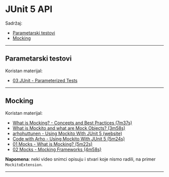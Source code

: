 # JUnit 5 API

Sadržaj:
- [Parametarski testovi](#parametarski-testovi)
- [Mocking](#mocking)

---

## Parametarski testovi

Koristan materijal:
- [03 JUnit - Parameterized Tests][param - cse]

---

## Mocking

Koristan materijal:
- [What is Mocking? - Concepts and Best Practices (7m37s)][mock - intro - paganini]
- [What is Mockito and what are Mock Objects? (3m58s)][mock - intro - java easily]
- [arhohuttunen - Using Mockito With JUnit 5 (website)][mock - mockito]
- [Code with Arho - Using Mockito With JUnit 5 (5m24s)][mock - mockito - arho]
- [01 Mocks - What is Mocking? (5m22s)][mock - cse - 1]
- [02 Mocks - Mocking Frameworks (4m58s)][mock - cse - 2]

**Napomena**: neki video snimci opisuju i stvari koje nismo radili, na primer `MockitoExtension`.

---

[#]: / (---------------------------------------------------------)

[mock - intro - paganini]: https://www.youtube.com/watch?v=-VOfK5-FScI
[mock - intro - java easily]: https://www.youtube.com/watch?v=oFNNTfJHWHw
[mock - mockito]: https://www.arhohuttunen.com/junit-5-mockito
[mock - mockito - arho]: https://www.youtube.com/watch?v=p7_cTAF39A8
[mock - cse - 1]: https://www.youtube.com/watch?v=U25b8MnzgpM
[mock - cse - 2]: https://www.youtube.com/watch?v=Ik60gsTpKC4

[param - cse]: https://www.youtube.com/watch?v=G8Y1b5p29QQ
